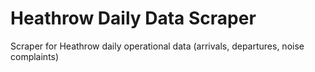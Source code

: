 # Heathrow Daily Data Scraper
Scraper for Heathrow daily operational data (arrivals, departures, noise complaints) 
